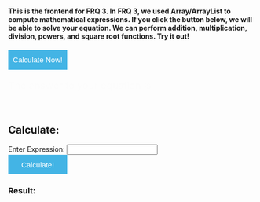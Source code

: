 #### This is the frontend for FRQ 3. In FRQ 3, we used Array/ArrayList to compute mathematical expressions. If you click the button below, we will be able to solve your equation. We can perform addition, multiplication, division, powers, and square root functions. Try it out!



<button onclick="calculator()">Calculate Now!</button>

<p> The answer to your equation is 
<p id = "answer"> </p>



<script>
  
  function calculator() {
    let expression = prompt("What problem would you like to solve?");
    const urlStart = "https://hetvitrivedi.tk/api/calculator/";
    const url = urlStart + expression;

    console.log(url); 

    fetch(url)
      .then(res => res.json())
      .then(data => {
        console.log(data);
        
        document.getElementById("answer").innerHTML = data.result; 
      
      })
      
}
</script>


<style> 
button {
	width: 120px;
	height: 40px;
	font-size: 15px;
	background-color: #43B4E5;
	color: #fff;
	border: none;
	cursor: pointer;
}

p {
  font-size: 20px;
  color: #FCFCFC;
}
</style>

<script>

function calculate(){
    var expression = document.getElementById("expression").value;

    var str_url_expression = "https://hetvitrivedi.tk/api/calculator/" + expression;
    console.log(str_url_expression)

    fetch(str_url_expression)
    // response is a RESTful "promise" on any successful fetch
    .then(response => {
      // check for response errors
    if (response.status !== 200) {
        error('GET API/Fetch Response Failure: ' + response.status);
        return;
    }
    
    // valid response will have JSON data
    response.json().then(data => {
        console.log(data);
        console.log(data.result);
        document.getElementById("calculated_result").innerHTML = "Result: " + data.result;
    })
})

}

</script>

<br>
<h2>Calculate: </h2>
<label for="expression">Enter Expression: </label>
<input type="text" id="expression" name="expression" >
<br>
<button onclick="calculate()">Calculate!</button> 
<br>
<h3 id="calculated_result">Result: </h3>
<br>
<br>

